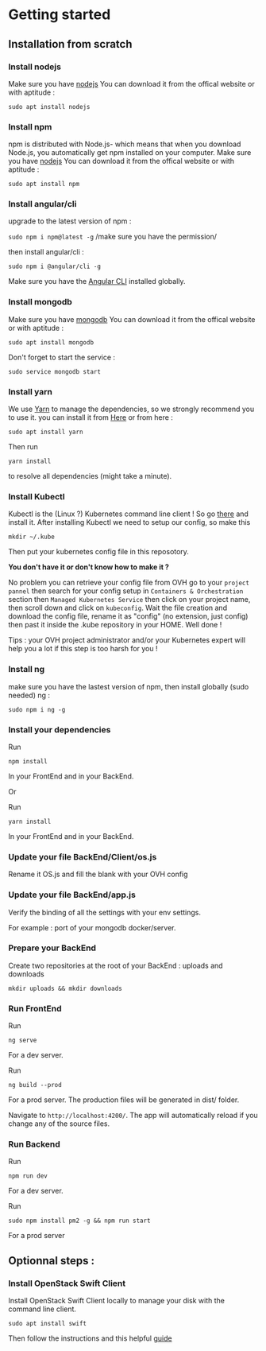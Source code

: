 # Getting started

## Installation from scratch

### Install nodejs

Make sure you have [nodejs](https://nodejs.org/en/)
You can download it from the offical website or with aptitude :

`sudo apt install nodejs`

### Install npm

npm is distributed with Node.js- which means that when you download Node.js, you automatically get npm installed on your computer.
Make sure you have [nodejs](https://nodejs.org/en/)
You can download it from the offical website or with aptitude : 

`sudo apt install npm`

### Install angular/cli

upgrade to the latest version of npm :  

`sudo npm i npm@latest -g` /make sure you have the permission/

then install angular/cli : 

`sudo npm i @angular/cli -g`

Make sure you have the [Angular CLI](https://github.com/angular/angular-cli#installation) installed globally.

### Install mongodb

Make sure you have [mongodb](https://www.mongodb.com/download-center/community)
You can download it from the offical website or with aptitude : 

`sudo apt install mongodb`

Don't forget to start the service : 

`sudo service mongodb start`

### Install yarn

We use [Yarn](https://yarnpkg.com) to manage the dependencies, so we strongly recommend you to use it. you can install it from [Here](https://yarnpkg.com/en/docs/install) or from here :

`sudo apt install yarn`

Then run 

`yarn install` 

to resolve all dependencies (might take a minute).

### Install Kubectl 

Kubectl is the (Linux ?) Kubernetes command line client ! So go [there](https://kubernetes.io/docs/tasks/tools/install-kubectl) and install it.
After installing Kubectl we need to setup our config, so make this 

`mkdir ~/.kube`

Then put your kubernetes config file in this reposotory.


**You don't have it or don't know how to make it ?**

No problem you can retrieve your config file from OVH go to your `project pannel` then search for your config setup in `Containers & Orchestration` section then `Managed Kubernetes Service` then click on your project name, then scroll down and click on `kubeconfig`. Wait the file creation and download the config file, rename it as "config" (no extension, just config) then past it inside the .kube repository in your HOME. Well done !

Tips : your OVH project administrator and/or your Kubernetes expert will help you a lot if this step is too harsh for you !

### Install ng

make sure you have the lastest version of npm,
then install globally (sudo needed) ng : 

`sudo npm i ng -g`

### Install your dependencies

Run 

`npm install` 

In your FrontEnd and in your BackEnd.

Or

Run 

`yarn install`

In your FrontEnd and in your BackEnd.

### Update your file BackEnd/Client/os.js

Rename it OS.js and fill the blank with your OVH config

### Update your file BackEnd/app.js

Verify the binding of all the settings with your env settings.

For example : port of your mongodb docker/server.

### Prepare your BackEnd

Create two repositories at the root of your BackEnd : uploads and downloads

`mkdir uploads && mkdir downloads`

### Run FrontEnd

Run 

`ng serve`

For a dev server.

Run 

`ng build --prod`

For a prod server. The production files will be generated in dist/ folder.

Navigate to `http://localhost:4200/`. The app will automatically reload if you change any of the source files.

### Run Backend

Run

`npm run dev`

For a dev server.

Run 

`sudo npm install pm2 -g && npm run start`

For a prod server

## Optionnal steps : 

### Install OpenStack Swift Client

Install OpenStack Swift Client locally to manage your disk with the command line client.

`sudo apt install swift` 

Then follow the instructions and this helpful [guide](https://www.systutorials.com/docs/linux/man/1-swift/#lbAG)
